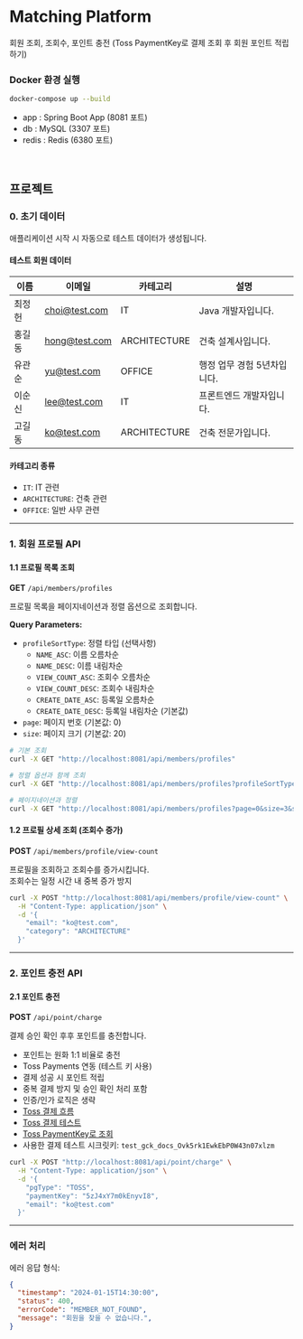 # Matching Platform

회원 조회, 조회수, 포인트 충전 (Toss PaymentKey로 결제 조회 후 회원 포인트 적립하기) 

### Docker 환경 실행

```bash
docker-compose up --build
```

- app : Spring Boot App (8081 포트)
- db : MySQL (3307 포트)
- redis : Redis (6380 포트)

<br>

## 프로젝트
### 0. 초기 데이터

애플리케이션 시작 시 자동으로 테스트 데이터가 생성됩니다.

#### 테스트 회원 데이터
| 이름 | 이메일 | 카테고리 | 설명 |
|------|--------|----------|------|
| 최정헌 | choi@test.com | IT | Java 개발자입니다. |
| 홍길동 | hong@test.com | ARCHITECTURE | 건축 설계사입니다. |
| 유관순 | yu@test.com | OFFICE | 행정 업무 경험 5년차입니다. |
| 이순신 | lee@test.com | IT | 프론트엔드 개발자입니다. |
| 고길동 | ko@test.com | ARCHITECTURE | 건축 전문가입니다. |

#### 카테고리 종류
- `IT`: IT 관련
- `ARCHITECTURE`: 건축 관련  
- `OFFICE`: 일반 사무 관련

---

### 1. 회원 프로필 API

#### 1.1 프로필 목록 조회

**GET** `/api/members/profiles`

프로필 목록을 페이지네이션과 정렬 옵션으로 조회합니다.

**Query Parameters:**
- `profileSortType`: 정렬 타입 (선택사항)
  - `NAME_ASC`: 이름 오름차순
  - `NAME_DESC`: 이름 내림차순
  - `VIEW_COUNT_ASC`: 조회수 오름차순
  - `VIEW_COUNT_DESC`: 조회수 내림차순
  - `CREATE_DATE_ASC`: 등록일 오름차순
  - `CREATE_DATE_DESC`: 등록일 내림차순 (기본값)
- `page`: 페이지 번호 (기본값: 0)
- `size`: 페이지 크기 (기본값: 20)

```bash
# 기본 조회
curl -X GET "http://localhost:8081/api/members/profiles"

# 정렬 옵션과 함께 조회
curl -X GET "http://localhost:8081/api/members/profiles?profileSortType=VIEW_COUNT_DESC&page=0&size=5"

# 페이지네이션과 정렬
curl -X GET "http://localhost:8081/api/members/profiles?page=0&size=3&sort=createDateTime,desc"
```

#### 1.2 프로필 상세 조회 (조회수 증가)

**POST** `/api/members/profile/view-count`

프로필을 조회하고 조회수를 증가시킵니다.<br>
조회수는 일정 시간 내 중복 증가 방지

```bash
curl -X POST "http://localhost:8081/api/members/profile/view-count" \
  -H "Content-Type: application/json" \
  -d '{
    "email": "ko@test.com",
    "category": "ARCHITECTURE"
  }'
```

---

### 2. 포인트 충전 API

#### 2.1 포인트 충전

**POST** `/api/point/charge`

결제 승인 확인 후후 포인트를 충전합니다.

- 포인트는 원화 1:1 비율로 충전
- Toss Payments 연동 (테스트 키 사용)
- 결제 성공 시 포인트 적립
- 중복 결제 방지 및 승인 확인 처리 포함
- 인증/인가 로직은 생략
- [Toss 결제 흐름](https://docs.tosspayments.com/guides/v2/get-started/payment-flow#요청-인증-승인)
- [Toss 결제 테스트](https://developers.tosspayments.com/sandbox)
- [Toss PaymentKey로 조회](https://docs.tosspayments.com/reference/test/v1/payments/{paymentKey}/GET)
- 사용한 결제 테스트 시크릿키: `test_gck_docs_Ovk5rk1EwkEbP0W43n07xlzm`

```bash
curl -X POST "http://localhost:8081/api/point/charge" \
  -H "Content-Type: application/json" \
  -d '{
    "pgType": "TOSS",
    "paymentKey": "5zJ4xY7m0kEnyvI8",
    "email": "ko@test.com"
  }'
```

---

### 에러 처리
에러 응답 형식:
```json
{
  "timestamp": "2024-01-15T14:30:00",
  "status": 400,
  "errorCode": "MEMBER_NOT_FOUND",
  "message": "회원을 찾을 수 없습니다.",
}
```

